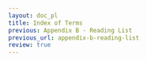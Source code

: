 ```yaml
---
layout: doc_pl
title: Index of Terms
previous: Appendix B - Reading List
previous_url: appendix-b-reading-list
review: true
---
```


